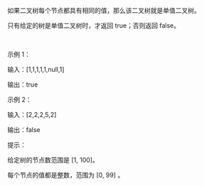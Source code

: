 如果二叉树每个节点都具有相同的值，那么该二叉树就是单值二叉树。

只有给定的树是单值二叉树时，才返回 true；否则返回 false。

 

示例 1：



输入：[1,1,1,1,1,null,1]

输出：true

示例 2：



输入：[2,2,2,5,2]

输出：false
 

提示：

给定树的节点数范围是 [1, 100]。

每个节点的值都是整数，范围为 [0, 99] 。
